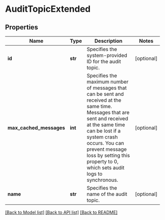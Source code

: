 # AuditTopicExtended

## Properties
Name | Type | Description | Notes
------------ | ------------- | ------------- | -------------
**id** | **str** | Specifies the system-provided ID for the audit topic. | [optional] 
**max_cached_messages** | **int** | Specifies the maximum number of messages that can be sent and received at the same time. Messages that are sent and received at the same time can be lost if a system crash occurs. You can prevent message loss by setting this property to 0, which sets audit logs to synchronous. | [optional] 
**name** | **str** | Specifies the name of the audit topic. | [optional] 

[[Back to Model list]](../README.md#documentation-for-models) [[Back to API list]](../README.md#documentation-for-api-endpoints) [[Back to README]](../README.md)


